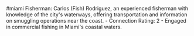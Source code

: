 #miami 
Fisherman: Carlos (Fish) Rodriguez, an experienced fisherman with knowledge of the city's waterways, offering transportation and information on smuggling operations near the coast. - Connection Rating: 2 - Engaged in commercial fishing in Miami's coastal waters.